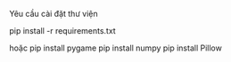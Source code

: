 Yêu cầu cài đặt thư viện

pip install -r requirements.txt

hoặc 
pip install pygame
pip install numpy
pip install Pillow
